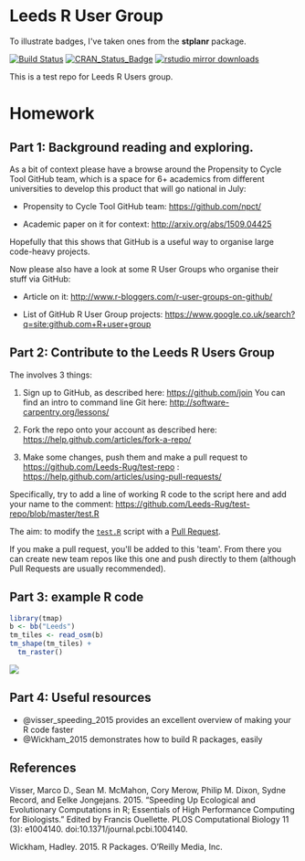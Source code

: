 # Leeds R User Group

To illustrate badges, I've taken ones from the **stplanr** package.

[![Build Status](https://travis-ci.org/ropensci/stplanr.svg?branch=master)](https://travis-ci.org/ropensci/stplanr) [![CRAN_Status_Badge](http://www.r-pkg.org/badges/version/stplanr)](http://cran.r-project.org/package=stplanr)
[![rstudio mirror downloads](http://cranlogs.r-pkg.org/badges/stplanr)](https://github.com/metacran/cranlogs.app)

This is a test repo for Leeds R Users group.

# Homework

## Part 1: Background reading and exploring.

As a bit of context please have a browse around the Propensity to Cycle Tool GitHub team, which is a space for 6+ academics from different universities to develop this product that will go national in July:

- Propensity to Cycle Tool GitHub team: https://github.com/npct/

- Academic paper on it for context: http://arxiv.org/abs/1509.04425

Hopefully that this shows that GitHub is a useful way to organise large code-heavy projects.

Now please also have a look at some R User Groups who organise their stuff via GitHub:

- Article on it: http://www.r-bloggers.com/r-user-groups-on-github/

- List of GitHub R User Group projects: https://www.google.co.uk/search?q=site:github.com+R+user+group

## Part 2: Contribute to the Leeds R Users Group

The involves 3 things:

1) Sign up to GitHub, as described here:
https://github.com/join
You can find an intro to command line Git here: 
http://software-carpentry.org/lessons/

2) Fork the repo onto your account as described here:
https://help.github.com/articles/fork-a-repo/

3) Make some changes, push them and make a pull request to https://github.com/Leeds-Rug/test-repo :
https://help.github.com/articles/using-pull-requests/


Specifically, try to add a line of working R code to the script here and add your name to the comment:
https://github.com/Leeds-Rug/test-repo/blob/master/test.R


The aim: to modify the [`test.R`](https://github.com/Leeds-Rug/test-repo/blob/master/test.R) script with a [Pull Request](https://help.github.com/articles/using-pull-requests/).

If you make a pull request, you'll be added to this 'team'. From there you can create new team repos like this one and push directly to them (although Pull Requests are usually recommended).

## Part 3: example R code


```r
library(tmap)
b <- bb("Leeds")
tm_tiles <- read_osm(b)
tm_shape(tm_tiles) +
  tm_raster()
```

![](README_files/figure-html/unnamed-chunk-1-1.png)

## Part 4: Useful resources

- @visser_speeding_2015 provides an excellent overview of making your R code faster
- @Wickham_2015 demonstrates how to build R packages, easily

## References

Visser, Marco D., Sean M. McMahon, Cory Merow, Philip M. Dixon, Sydne Record, and Eelke Jongejans. 2015. “Speeding Up Ecological and Evolutionary Computations in R; Essentials of High Performance Computing for Biologists.” Edited by Francis Ouellette. PLOS Computational Biology 11 (3): e1004140. doi:10.1371/journal.pcbi.1004140.

Wickham, Hadley. 2015. R Packages. O’Reilly Media, Inc.

